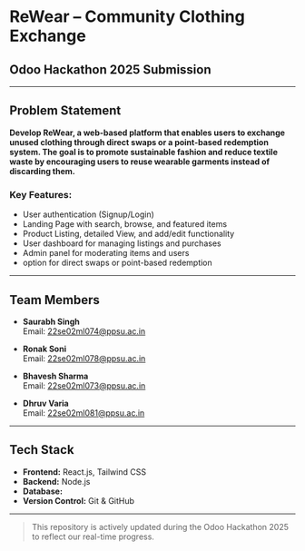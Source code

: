 # ReWear – Community Clothing Exchange

## Odoo Hackathon 2025 Submission

---

## Problem Statement

**Develop ReWear, a web-based platform that enables users to exchange unused clothing through direct swaps or a point-based redemption system. The goal is to promote sustainable fashion and reduce textile waste by encouraging users to reuse wearable garments instead of discarding them.**

### Key Features:
- User authentication (Signup/Login)
- Landing Page with search, browse, and featured items
- Product Listing, detailed View, and add/edit functionality
- User dashboard for managing listings and purchases
- Admin panel for moderating items and users
- option for direct swaps or point-based redemption

---

## Team Members

- **Saurabh Singh**  
  Email: 22se02ml074@ppsu.ac.in

- **Ronak Soni**  
  Email: 22se02ml078@ppsu.ac.in

- **Bhavesh Sharma**  
  Email: 22se02ml073@ppsu.ac.in

- **Dhruv Varia**  
  Email: 22se02ml081@ppsu.ac.in

---

## Tech Stack

- **Frontend:** React.js, Tailwind CSS
- **Backend:** Node.js
- **Database:**
- **Version Control:** Git & GitHub

---

> This repository is actively updated during the Odoo Hackathon 2025 to reflect our real-time progress.
